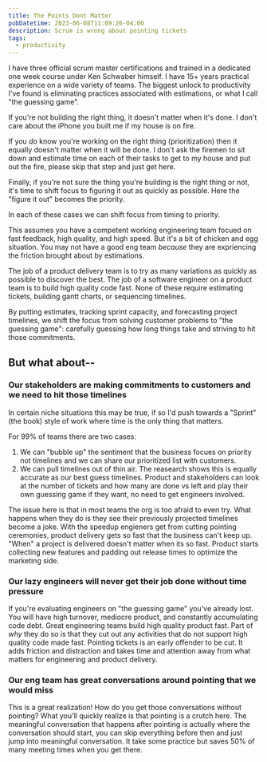 ```yaml
---
title: The Points Dont Matter
pubDatetime: 2023-06-08T11:09:26-04:00
description: Scrum is wrong about pointing tickets
tags:
  - productivity
---
```


I have three official scrum master certifications and trained in a dedicated one week course under
Ken Schwaber himself. I have 15+ years practical experience on a wide variety of teams. The biggest
unlock to productivity I've found is eliminating practices associated with estimations, or what I
call "the guessing game".

If you're not building the right thing, it doesn't matter when it's done. I don't care about the
iPhone you built me if my house is on fire.

If you _do_ know you're working on the right thing (prioritization) then it equally doesn't matter
when it will be done. I don't ask the firemen to sit down and estimate time on each of their tasks
to get to my house and put out the fire, please skip that step and just get here.

Finally, if you're not sure the thing you're building is the right thing or not, it's time to shift
focus to figuring it out as quickly as possible. Here the "figure it out" becomes the priority.

In each of these cases we can shift focus from timing to priority.

This assumes you have a competent working engineering team focued on fast feedback, high quality,
and high speed. But it's a bit of chicken and egg situation. You may not have a good eng team
_because_ they are expriencing the friction brought about by estimations.

The job of a product delivery team is to try as many variations as quickly as possible to discover
the best. The job of a software engineer on a product team is to build high quality code fast. None
of these require estimating tickets, building gantt charts, or sequencing timelines.

By putting estimates, tracking sprint capacity, and forecasting project timelines, we shift the
focus from solving customer problems to "the guessing game": carefully guessing how long things take
and striving to hit those commitments.

## But what about--

### Our stakeholders are making commitments to customers and we need to hit those timelines

In certain niche situations this may be true, if so I'd push towards a "Sprint" (the book) style of
work where time is the only thing that matters.

For 99% of teams there are two cases:

1. We can "bubble up" the sentiment that the business focues on priority not timelines and we can
   share our prioritized list with customers.
2. We can pull timelines out of thin air. The reasearch shows this is equally accurate as our best
   guess timelines. Product and stakeholders can look at the number of tickets and how many are done
   vs left and play their own guessing game if they want, no need to get engineers involved.

The issue here is that in most teams the org is too afraid to even try. What happens when they do is
they see their previously projected timelines become a joke. With the speedup engieners get from
cutting pointing ceremonies, product delivery gets so fast that the business can't keep up. "When" a
project is delivered doesn't matter when its so fast. Product starts collecting new features and
padding out release times to optimize the marketing side.

### Our lazy engineers will never get their job done without time pressure

If you're evaluating engineers on "the guessing game" you've already lost. You will have high
turnover, mediocre product, and constantly accumulating code debt. Great engineering teams build
high quality product fast. Part of _why_ they do so is that they cut out any activities that do not
support high quality code made fast. Pointing tickets is an early offender to be cut. It adds
friction and distraction and takes time and attention away from what matters for engineering and
product delivery.

### Our eng team has great conversations around pointing that we would miss

This is a great realization! How do you get those conversations without pointing? What you'll
quickly realize is that pointing is a crutch here. The meaningful conversation that happens after
pointing is actually where the conversation should start, you can skip everything before then and
just jump into meaningful conversation. It take some practice but saves 50% of many meeting times
when you get there.
